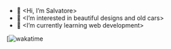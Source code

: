 - 👋 <Hi, I’m Salvatore>
- 👀 <I’m interested in beautiful designs and old cars>
- 🌱 <I’m currently learning web development>


[![wakatime]([https://wakatime.com/badge/user/14eaa58d-6ad4-4890-8f7d-41bc24099c6f.svg])


